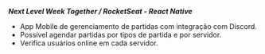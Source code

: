 ***Next Level Week Together / RocketSeat - React Native***

- App Mobile de gerenciamento de partidas com integração com Discord.
- Possível agendar partidas por tipos de partida e por servidor.
- Verifica usuários online em cada servidor.
